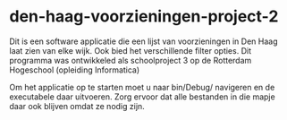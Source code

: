 # den-haag-voorzieningen-project-2
Dit is een software applicatie die een lijst van voorzieningen in Den Haag laat zien van elke wijk. Ook bied het verschillende filter opties. Dit programma was ontwikkeled als schoolproject 3 op de Rotterdam Hogeschool (opleiding Informatica)

Om het applicatie op te starten moet u naar bin/Debug/ navigeren en de executabele daar uitvoeren. Zorg ervoor dat alle bestanden in die mapje daar ook blijven omdat ze nodig zijn.
